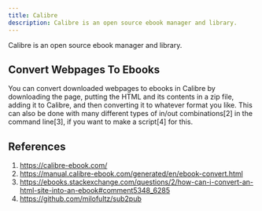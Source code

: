 ```yaml
---
title: Calibre
description: Calibre is an open source ebook manager and library.
---
```


Calibre is an open source ebook manager and library.

## Convert Webpages To Ebooks

You can convert downloaded webpages to ebooks in Calibre by downloading the page, putting the HTML and its contents in a zip file, adding it to Calibre, and then converting it to whatever format you like. This can also be done with many different types of in/out combinations[2] in the command line[3], if you want to make a script[4] for this.

## References

1. https://calibre-ebook.com/
1. https://manual.calibre-ebook.com/generated/en/ebook-convert.html
1. https://ebooks.stackexchange.com/questions/2/how-can-i-convert-an-html-site-into-an-ebook#comment5348_6285
1. https://github.com/milofultz/sub2pub